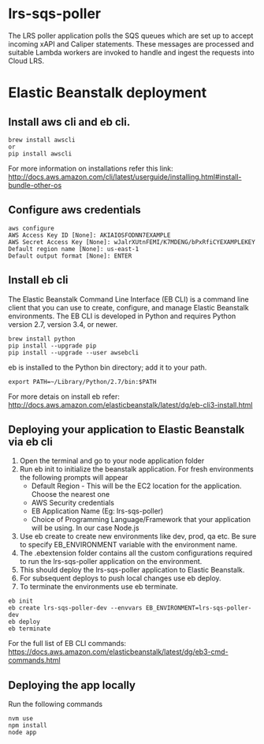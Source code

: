 # lrs-sqs-poller

The LRS poller application polls the SQS queues which are set up to accept incoming xAPI and Caliper statements. These messages are processed and suitable Lambda workers are invoked to handle and ingest the requests into Cloud LRS.  

# Elastic Beanstalk deployment

## Install aws cli and eb cli.

```
brew install awscli
or
pip install awscli
```

For more information on installations refer this link:
http://docs.aws.amazon.com/cli/latest/userguide/installing.html#install-bundle-other-os

## Configure aws credentials

```
aws configure
AWS Access Key ID [None]: AKIAIOSFODNN7EXAMPLE
AWS Secret Access Key [None]: wJalrXUtnFEMI/K7MDENG/bPxRfiCYEXAMPLEKEY
Default region name [None]: us-east-1
Default output format [None]: ENTER
```

## Install eb cli

The Elastic Beanstalk Command Line Interface (EB CLI) is a command line client that you can use to create, configure, and manage Elastic Beanstalk environments. The EB CLI is developed in Python and requires Python version 2.7, version 3.4, or newer.

```
brew install python
pip install --upgrade pip
pip install --upgrade --user awsebcli
```

eb is installed to the Python bin directory; add it to your path.

```
export PATH=~/Library/Python/2.7/bin:$PATH
```

For more detais on install eb refer:
http://docs.aws.amazon.com/elasticbeanstalk/latest/dg/eb-cli3-install.html

## Deploying your application to Elastic Beanstalk via eb cli

1. Open the terminal and go to your node application folder
2. Run eb init to initialize the beanstalk application. For fresh environments the following prompts will appear
    - Default Region - This will be the EC2 location for the application. Choose the nearest one
    - AWS Security credentials
    - EB Application Name (Eg: lrs-sqs-poller)
    - Choice of Programming Language/Framework that your application will be using. In our case Node.js
3. Use eb create to create new environments like dev, prod, qa etc. Be sure to specify EB_ENVIRONMENT variable with the environment name.
4. The .ebextension folder contains all the custom configurations required to run the lrs-sqs-poller application on the environment.
4. This should deploy the lrs-sqs-poller application to Elastic Beanstalk.
5. For subsequent deploys to push local changes use eb deploy.
6. To terminate the environments use eb terminate.

```
eb init
eb create lrs-sqs-poller-dev --envvars EB_ENVIRONMENT=lrs-sqs-poller-dev
eb deploy
eb terminate
```

For the full list of EB CLI commands:
https://docs.aws.amazon.com/elasticbeanstalk/latest/dg/eb3-cmd-commands.html

## Deploying the app locally

Run the following commands
```
nvm use
npm install
node app
```

